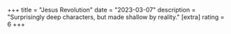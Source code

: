 +++
title = "Jesus Revolution"
date = "2023-03-07"
description = "Surprisingly deep characters, but made shallow by reality."
[extra]
rating = 6
+++
